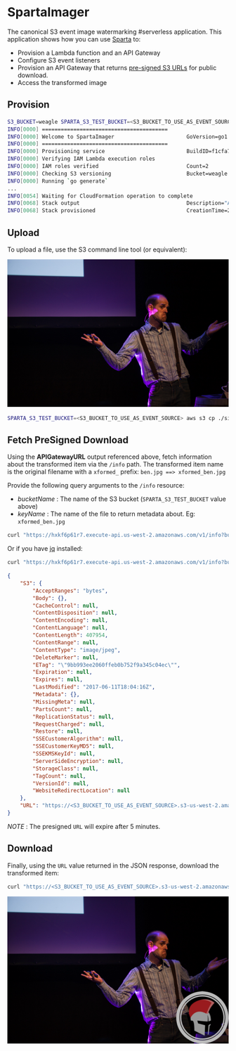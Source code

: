 # SpartaImager

The canonical S3 event image watermarking #serverless application. This application shows how you can
use [Sparta](http://gosparta.io) to:
  - Provision a Lambda function and an API Gateway
  - Configure S3 event listeners
  - Provision an API Gateway that returns [pre-signed S3 URLs](http://docs.aws.amazon.com/sdk-for-go/v1/developer-guide/s3-example-presigned-urls.html) for public download.
  - Access the transformed image

## Provision

```bash
S3_BUCKET=weagle SPARTA_S3_TEST_BUCKET=<S3_BUCKET_TO_USE_AS_EVENT_SOURCE> go run main.go provision --s3Bucket ${S3_BUCKET}
INFO[0000] ========================================
INFO[0000] Welcome to SpartaImager                       GoVersion=go1.8.3 LinkFlags= Option=provision SpartaVersion=0.12.0 UTC="2017-06-11T17:47:59Z"
INFO[0000] ========================================
INFO[0000] Provisioning service                          BuildID=f1cfa7da8c30f189ce43320299da619410c0001c CodePipelineTrigger= InPlaceUpdates=false NOOP=false Tags=
INFO[0000] Verifying IAM Lambda execution roles
INFO[0000] IAM roles verified                            Count=2
INFO[0000] Checking S3 versioning                        Bucket=weagle VersioningEnabled=true
INFO[0000] Running `go generate`
...
INFO[0054] Waiting for CloudFormation operation to complete
INFO[0068] Stack output                                  Description="API Gateway URL" Key=APIGatewayURL Value="https://hxkf6p61r7.execute-api.us-west-2.amazonaws.com/v1"
INFO[0068] Stack provisioned                             CreationTime=2017-06-11 16:44:50.619 +0000 UTC StackId="arn:aws:cloudformation:us-west-2:027159405834:stack/SpartaImager/496cf250-4ec5-11e7-88ca-50a686fc379a" StackName=SpartaImager

```

## Upload

To upload a file, use the S3 command line tool (or equivalent):

<div align="center"><img src="https://raw.githubusercontent.com/mweagle/SpartaImager/master/site/ben.jpg" />
</div>


```bash
SPARTA_S3_TEST_BUCKET=<S3_BUCKET_TO_USE_AS_EVENT_SOURCE> aws s3 cp ./site/ben.jpg s3://<S3_BUCKET_TO_USE_AS_EVENT_SOURCE>/ben.jpg
```

## Fetch PreSigned Download

Using the **APIGatewayURL** output referenced above, fetch information about the transformed item via the `/info` path. The transformed item name is the original filename with a `xformed_` prefix: `ben.jpg ==> xformed_ben.jpg`

Provide the following query arguments to the `/info` resource:
  * _bucketName_ : The name of the S3 bucket (`SPARTA_S3_TEST_BUCKET` value above)
  * _keyName_ : The name of the file to return metadata about. Eg: `xformed_ben.jpg`


```bash
curl "https://hxkf6p61r7.execute-api.us-west-2.amazonaws.com/v1/info?bucketName=<S3_BUCKET_TO_USE_AS_EVENT_SOURCE>&keyName=xformed_ben.jpg" | python -m json.tool
```
Or if you have [jq](https://stedolan.github.io/jq/) installed:

```bash
curl "https://hxkf6p61r7.execute-api.us-west-2.amazonaws.com/v1/info?bucketName=<S3_BUCKET_TO_USE_AS_EVENT_SOURCE>&keyName=xformed_ben.jpg" | jq .
```

```json
{
    "S3": {
        "AcceptRanges": "bytes",
        "Body": {},
        "CacheControl": null,
        "ContentDisposition": null,
        "ContentEncoding": null,
        "ContentLanguage": null,
        "ContentLength": 407954,
        "ContentRange": null,
        "ContentType": "image/jpeg",
        "DeleteMarker": null,
        "ETag": "\"9bb993ee2060ffeb0b752f9a345c04ec\"",
        "Expiration": null,
        "Expires": null,
        "LastModified": "2017-06-11T18:04:16Z",
        "Metadata": {},
        "MissingMeta": null,
        "PartsCount": null,
        "ReplicationStatus": null,
        "RequestCharged": null,
        "Restore": null,
        "SSECustomerAlgorithm": null,
        "SSECustomerKeyMD5": null,
        "SSEKMSKeyId": null,
        "ServerSideEncryption": null,
        "StorageClass": null,
        "TagCount": null,
        "VersionId": null,
        "WebsiteRedirectLocation": null
    },
    "URL": "https://<S3_BUCKET_TO_USE_AS_EVENT_SOURCE>.s3-us-west-2.amazonaws.com/ben.jpg?X-Amz-Algorithm=AWS4-HMAC-SHA256&X-Amz-Credential=ASIAIRNCZ7DRLEX3NIRA%2F20170611%2Fus-west-2%2Fs3%2Faws4_request&X-Amz-Date=20170611T181726Z&X-Amz-Expires=300&X-Amz-Security-Token=FQoDYXdzEKr%2F%2F%2F%2F%2F%2F%2F%2F%2F%2FwEaDNhDlEZvt8tXPoW%2BLSKZAj5EqEvplV5qlyzPe%2FFtFXy%2B9PhYbD%2FbXNYVjiFsUg4v7ivSbqz3%2FMxeFigMXCaYzgxoCk%2B26urq0ehgrERiT3JnKnmmtbthQlYp4c4lL9Bm3M8K8xDMBc%2F8XSe6b5LcCX6ZQ1Vh2sago0hPdRc4QSqdhMbpiUGssfSS4i3RdgUHhh4oQ9sPutKxp9yBCU1GDREdKsoOuURBSEWjKOo5SgV9MvRVHap8Y8ex1Iau3W0VXLaUPy4nLvHorZ0MpASPZyLaiBlTMea0IHreg9wUX4IekA5EcrsbhLkMUBF4aueT2KIZ4MfdSOAbof9oSik3mnFD5M75aAkk3iya7kWwYmy3hqqrt7b%2BAZWUhCqv5JYXhvkM1PAm4SEKKOXx9ckF&X-Amz-SignedHeaders=host&X-Amz-Signature=51a5d9a7fa1fd8ce16a0cbbc0913a4e87f58b105920f312227097b21ef910e15"
}
```

*NOTE* : The presigned `URL` will expire after 5 minutes.

## Download

Finally, using the `URL` value returned in the JSON response, download the transformed item:

```bash
curl "https://<S3_BUCKET_TO_USE_AS_EVENT_SOURCE>.s3-us-west-2.amazonaws.com/ben.jpg?X-Amz-Algorithm=AWS4-HMAC-SHA256&X-Amz-Credential=ASIAIRNCZ7DRLEX3NIRA%2F20170611%2Fus-west-2%2Fs3%2Faws4_request&X-Amz-Date=20170611T181726Z&X-Amz-Expires=300&X-Amz-Security-Token=FQoDYXdzEKr%2F%2F%2F%2F%2F%2F%2F%2F%2F%2FwEaDNhDlEZvt8tXPoW%2BLSKZAj5EqEvplV5qlyzPe%2FFtFXy%2B9PhYbD%2FbXNYVjiFsUg4v7ivSbqz3%2FMxeFigMXCaYzgxoCk%2B26urq0ehgrERiT3JnKnmmtbthQlYp4c4lL9Bm3M8K8xDMBc%2F8XSe6b5LcCX6ZQ1Vh2sago0hPdRc4QSqdhMbpiUGssfSS4i3RdgUHhh4oQ9sPutKxp9yBCU1GDREdKsoOuURBSEWjKOo5SgV9MvRVHap8Y8ex1Iau3W0VXLaUPy4nLvHorZ0MpASPZyLaiBlTMea0IHreg9wUX4IekA5EcrsbhLkMUBF4aueT2KIZ4MfdSOAbof9oSik3mnFD5M75aAkk3iya7kWwYmy3hqqrt7b%2BAZWUhCqv5JYXhvkM1PAm4SEKKOXx9ckF&X-Amz-SignedHeaders=host&X-Amz-Signature=51a5d9a7fa1fd8ce16a0cbbc0913a4e87f58b105920f312227097b21ef910e15" > xformed_ben.jpg
```


<div align="center"><img src="https://raw.githubusercontent.com/mweagle/SpartaImager/master/site/xformed_ben.jpg" />
</div>